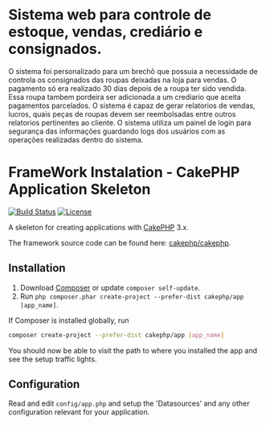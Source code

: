 # Sistema web para controle de estoque, vendas, crediário e consignados.

O sistema foi personalizado para um brechô que possuia a necessidade de controla os consignados das roupas deixadas na loja para vendas. O pagamento só era realizado 30 dias depois de a roupa ter sido vendida. Essa roupa tambem pordeira ser adicionada a um crediario que aceita pagamentos parcelados.
O sistema é capaz de gerar relatorios de vendas, lucros, quais peças de roupas devem ser reembolsadas entre outros relatorios pertinentes ao cliente.
O sistema utiliza um painel de login para segurança das informações guardando logs dos usuários com as operações realizadas dentro do sistema.








# FrameWork Instalation - CakePHP Application Skeleton 

[![Build Status](https://img.shields.io/travis/cakephp/app/master.svg?style=flat-square)](https://travis-ci.org/cakephp/app)
[![License](https://img.shields.io/packagist/l/cakephp/app.svg?style=flat-square)](https://packagist.org/packages/cakephp/app)

A skeleton for creating applications with [CakePHP](http://cakephp.org) 3.x.

The framework source code can be found here: [cakephp/cakephp](https://github.com/cakephp/cakephp).

## Installation

1. Download [Composer](http://getcomposer.org/doc/00-intro.md) or update `composer self-update`.
2. Run `php composer.phar create-project --prefer-dist cakephp/app [app_name]`.

If Composer is installed globally, run
```bash
composer create-project --prefer-dist cakephp/app [app_name]
```

You should now be able to visit the path to where you installed the app and see
the setup traffic lights.

## Configuration

Read and edit `config/app.php` and setup the 'Datasources' and any other
configuration relevant for your application.
